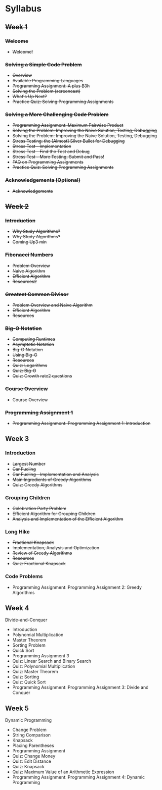 # Syllabus

## ~~Week 1~~

### ~~Welcome~~
- ~~Welcome!~~

### ~~Solving a Simple Code Problem~~
- ~~Overview~~
- ~~Available Programming Languages~~
- ~~Programming Assignment: A plus B3h~~
- ~~Solving the Problem (screencast)~~
- ~~What's Up Next?~~
- ~~Practice Quiz: Solving Programming Assignments~~

### ~~Solving a More Challenging Code Problem~~
- ~~Programming Assignment: Maximum Pairwise Product~~
- ~~Solving the Problem: Improving the Naive Solution, Testing, Debugging~~
- ~~Solving the Problem: Improving the Naive Solution, Testing, Debugging~~
- ~~Stress Testing: the [Almost] Silver Bullet for Debugging~~
- ~~Stress Test - Implementation~~
- ~~Stress Test - Find the Test and Debug~~
- ~~Stress Test - More Testing, Submit and Pass!~~
- ~~FAQ on Programming Assignments~~
- ~~Practice Quiz: Solving Programming Assignments~~

### ~~Acknowledgements (Optional)~~
- ~~Acknowledgements~~

## ~~Week 2~~

### ~~Introduction~~
- ~~Why Study Algorithms?~~
- ~~Why Study Algorithms?~~
- ~~Coming Up3 min~~

### ~~Fibonacci Numbers~~
- ~~Problem Overview~~
- ~~Naive Algorithm~~
- ~~Efficient Algorithm~~
- ~~Resources2~~

### ~~Greatest Common Divisor~~
- ~~Problem Overview and Naive Algorithm~~
- ~~Efficient Algorithm~~
- ~~Resources~~

### ~~Big-O Notation~~
- ~~Computing Runtimes~~
- ~~Asymptotic Notation~~
- ~~Big-O Notation~~
- ~~Using Big-O~~
- ~~Resources~~
- ~~Quiz: Logarithms~~
- ~~Quiz: Big-O~~
- ~~Quiz: Growth rate2 questions~~

### ~~Course Overview~~
- ~~Course Overview~~

### ~~Programming Assignment 1~~
- ~~Programming Assignment: Programming Assignment 1: Introduction~~

## Week 3

### Introduction
- ~~Largest Number~~
- ~~Car Fueling~~
- ~~Car Fueling - Implementation and Analysis~~
- ~~Main Ingredients of Greedy Algorithms~~
- ~~Quiz: Greedy Algorithms~~

### Grouping Children

- ~~Celebration Party Problem~~
- ~~Efficient Algorithm for Grouping Children~~
- ~~Analysis and Implementation of the Efficient Algorithm~~

### Long Hike
- ~~Fractional Knapsack~~
- ~~Implementation, Analysis and Optimization~~
- ~~Review of Greedy Algorithms~~
- ~~Resources~~
- ~~Quiz: Fractional Knapsack~~

### Code Problems

- Programming Assignment: Programming Assignment 2: Greedy Algorithms

## Week 4

Divide-and-Conquer

- Introduction
- Polynomial Multiplication
- Master Theorem
- Sorting Problem
- Quick Sort
- Programming Assignment 3
- Quiz: Linear Search and Binary Search
- Quiz: Polynomial Multiplication
- Quiz: Master Theorem
- Quiz: Sorting
- Quiz: Quick Sort
- Programming Assignment: Programming Assignment 3: Divide and Conquer

## Week 5

Dynamic Programming

- Change Problem
- String Comparison
- Knapsack
- Placing Parentheses
- Programming Assignment
- Quiz: Change Money
- Quiz: Edit Distance
- Quiz: Knapsack
- Quiz: Maximum Value of an Arithmetic Expression
- Programming Assignment: Programming Assignment 4: Dynamic Programming
